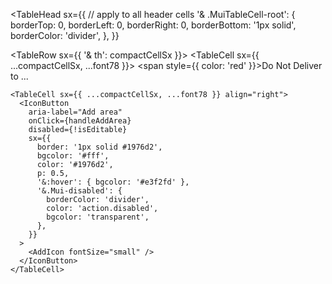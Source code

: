 <TableHead
  sx={{
    // apply to all header cells
    '& .MuiTableCell-root': {
      borderTop: 0,
      borderLeft: 0,
      borderRight: 0,
      borderBottom: '1px solid',
      borderColor: 'divider',
    },
  }}
>
  <TableRow sx={{ '& th': compactCellSx }}>
    <TableCell sx={{ ...compactCellSx, ...font78 }}>
      <span style={{ color: 'red' }}>Do Not Deliver to ...</span>
    </TableCell>

    <TableCell sx={{ ...compactCellSx, ...font78 }} align="right">
      <IconButton
        aria-label="Add area"
        onClick={handleAddArea}
        disabled={!isEditable}
        sx={{
          border: '1px solid #1976d2',
          bgcolor: '#fff',
          color: '#1976d2',
          p: 0.5,
          '&:hover': { bgcolor: '#e3f2fd' },
          '&.Mui-disabled': {
            borderColor: 'divider',
            color: 'action.disabled',
            bgcolor: 'transparent',
          },
        }}
      >
        <AddIcon fontSize="small" />
      </IconButton>
    </TableCell>
  </TableRow>
</TableHead>
